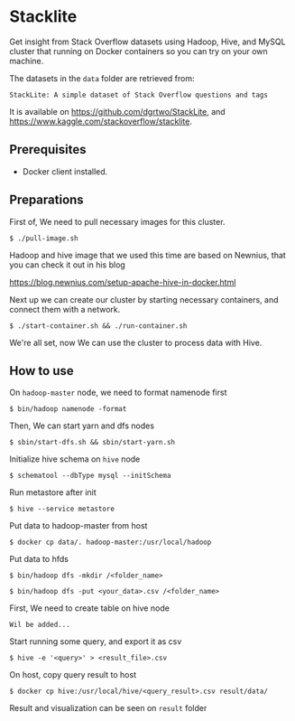 # Stacklite
Get insight from Stack Overflow datasets using Hadoop, Hive, and MySQL cluster 
that running on Docker containers so you can try on your own machine.

The datasets in the `data` folder are retrieved from:

```
StackLite: A simple dataset of Stack Overflow questions and tags
```

It is available on <https://github.com/dgrtwo/StackLite>, and <https://www.kaggle.com/stackoverflow/stacklite>.

## Prerequisites
- Docker client installed.

## Preparations
First of, We need to pull necessary images for this cluster.

```
$ ./pull-image.sh
```

Hadoop and hive image that we used this time are based on Newnius,
that you can check it out in his blog

https://blog.newnius.com/setup-apache-hive-in-docker.html

Next up we can create our cluster by starting necessary containers,
and connect them with a network.

```
$ ./start-container.sh && ./run-container.sh
```

We're all set, now We can use the cluster to process data with Hive.

## How to use

On `hadoop-master` node, we need to format namenode first

```
$ bin/hadoop namenode -format
```

Then, We can start yarn and dfs nodes
```
$ sbin/start-dfs.sh && sbin/start-yarn.sh
```

Initialize hive schema on `hive` node
```
$ schematool --dbType mysql --initSchema
```

Run metastore after init
```
$ hive --service metastore
```

Put data to hadoop-master from host
```
$ docker cp data/. hadoop-master:/usr/local/hadoop
```

Put data to hfds
```
$ bin/hadoop dfs -mkdir /<folder_name>
```

```
$ bin/hadoop dfs -put <your_data>.csv /<folder_name>
```

First, We need to create table on hive node
```
Wil be added...
```

Start running some query, and export it as csv
```
$ hive -e '<query>' > <result_file>.csv
```

On host, copy query result to host
```
$ docker cp hive:/usr/local/hive/<query_result>.csv result/data/
```

Result and visualization can be seen on `result` folder

